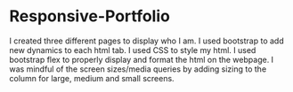 # Responsive-Portfolio
I created three different pages to display who I am. 
I used bootstrap to add new dynamics to each html tab. 
I used CSS to style my html. 
I used bootstrap flex to properly display and format the html on the webpage. 
I was mindful of the screen sizes/media queries by adding sizing to the column for large, medium and small screens. 
